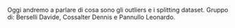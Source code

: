 Oggi andremo a parlare di cosa sono gli outliers e i splitting dataset.
Gruppo di: Berselli Davide, Cossalter Dennis e Pannullo Leonardo.
